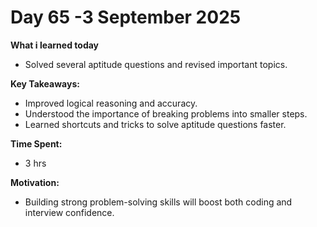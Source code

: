 # Day 65  -3 September 2025

**What i learned today**  
- Solved several aptitude questions and revised important topics.  

**Key Takeaways:**  
- Improved logical reasoning and accuracy.  
- Understood the importance of breaking problems into smaller steps.  
- Learned shortcuts and tricks to solve aptitude questions faster.  

**Time Spent:**  
- 3 hrs 

**Motivation:**  
- Building strong problem-solving skills will boost both coding and interview confidence.  
